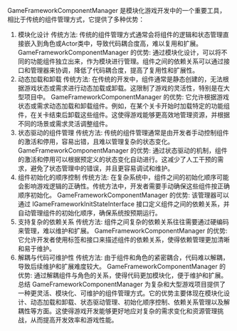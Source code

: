 GameFrameworkComponentManager 是模块化游戏开发中的一个重要工具，相比于传统的组件管理方式，它提供了多种优势：

1. 模块化设计
传统方法: 传统的组件管理方式通常会将组件的逻辑和状态管理直接嵌入到角色或Actor类中，导致代码耦合度高，难以复用和扩展。
GameFrameworkComponentManager 的优势: 通过模块化设计，可以将不同的功能组件独立出来，作为模块进行管理。组件之间的依赖关系可以通过接口和管理器来协调，降低了代码耦合度，提高了复用性和扩展性。
2. 动态加载和卸载
传统方法: 在传统的开发中，组件通常是静态创建的，无法根据游戏状态或需求进行动态加载或卸载。这限制了游戏的灵活性，特别是在大型项目中。
GameFrameworkComponentManager 的优势: 它允许根据游戏状态或需求动态加载和卸载组件。例如，在某个关卡开始时加载特定的功能组件，在关卡结束后卸载这些组件。这使得游戏能够更高效地管理资源，并根据不同的场景或需求灵活调整组件。
3. 状态驱动的组件管理
传统方法: 传统的组件管理通常是由开发者手动控制组件的激活和停用，容易出错，且难以管理复杂的状态变化。
GameFrameworkComponentManager 的优势: 通过状态驱动的机制，组件的激活和停用可以根据预定义的状态变化自动进行。这减少了人工干预的需求，避免了状态管理中的错误，并且更容易调试和维护。
4. 组件初始化的顺序控制
传统方法: 在复杂系统中，组件之间的初始化顺序可能会影响游戏逻辑的正确性。传统方法中，开发者需要手动确保这些组件按正确顺序初始化。
GameFrameworkComponentManager 的优势: 该管理器可以通过 IGameFrameworkInitStateInterface 接口定义组件之间的依赖关系，并自动管理组件的初始化顺序，确保系统按预期运行。
5. 支持复杂的依赖关系
传统方法: 组件之间复杂的依赖关系往往需要通过硬编码来管理，难以维护和扩展。
GameFrameworkComponentManager 的优势: 它允许开发者使用标签和接口来描述组件的依赖关系，使得依赖管理更加清晰和易于维护。
6. 解耦与代码可维护性
传统方法: 由于组件和角色的紧密耦合，代码难以解耦，导致后续维护和扩展难度较大。
GameFrameworkComponentManager 的优势: 通过解耦组件与角色的关系，使得代码更加模块化，便于维护和扩展。
总结
GameFrameworkComponentManager 为复杂和大型游戏项目提供了一种更灵活、模块化、可维护的组件管理方式。它的优势主要体现在模块化设计、动态加载和卸载、状态驱动管理、初始化顺序控制、依赖关系管理以及解耦性等方面。这使得游戏开发能够更好地应对复杂的需求变化和资源管理挑战，从而提高开发效率和游戏性能。
